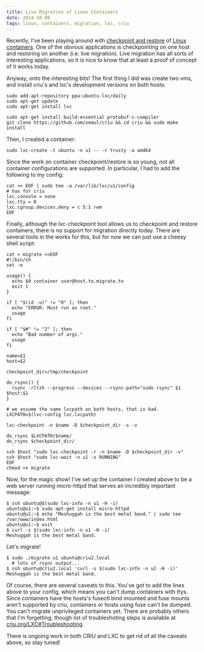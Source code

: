 ```yaml
---
title: Live Migration of Linux Containers
date: 2014-10-08
tags: linux, containers, migration, lxc, criu
---
```


Recently, I've been playing around with [checkpoint and restore][1] of [Linux
containers][2]. One of the obvious applications is checkpointing on one host
and restoring on another (i.e. live migration). Live migration has all sorts of
interesting applications, so it is nice to know that at least a proof of
concept of it works today.

Anyway, onto the interesting bits! The first thing I did was create two vms,
and install criu's and lxc's development versions on both hosts:

    sudo add-apt-repository ppa:ubuntu-lxc/daily
    sudo apt-get update
    sudo apt-get install lxc

    sudo apt-get install build-essential protobuf-c-compiler
    git clone https://github.com/xemul/criu && cd criu && sudo make install

Then, I created a container:

    sudo lxc-create -t ubuntu -n u1 -- -r trusty -a amd64

Since the work on container checkpoint/restore is so young, not all container
configurations are supported. In particular, I had to add the following to my
config:

    cat << EOF | sudo tee -a /var/lib/lxc/u1/config
    # hax for criu
    lxc.console = none
    lxc.tty = 0
    lxc.cgroup.devices.deny = c 5:1 rwm
    EOF

Finally, although the lxc-checkpoint tool allows us to checkpoint and restore
containers, there is no support for migration directly today. There are several
tools in the works for this, but for now we can just use a cheesy shell script:

    cat > migrate <<EOF
    #!/bin/sh
    set -e

    usage() {
      echo $0 container user@host.to.migrate.to
      exit 1
    }

    if [ "$(id -u)" != "0" ]; then
      echo "ERROR: Must run as root."
      usage
    fi

    if [ "$#" != "2" ]; then
      echo "Bad number of args."
      usage
    fi

    name=$1
    host=$2

    checkpoint_dir=/tmp/checkpoint

    do_rsync() {
      rsync -rltzh --progress --devices --rsync-path="sudo rsync" $1 $host:$1
    }

    # we assume the same lxcpath on both hosts, that is bad.
    LXCPATH=$(lxc-config lxc.lxcpath)

    lxc-checkpoint -n $name -D $checkpoint_dir -s -v

    do_rsync $LXCPATH/$name/
    do_rsync $checkpoint_dir/

    ssh $host "sudo lxc-checkpoint -r -n $name -D $checkpoint_dir -v"
    ssh $host "sudo lxc-wait -n u1 -s RUNNING"
    EOF
    chmod +x migrate

Now, for the magic show! I've set up the container I created above to be a web
server running micro-httpd that serves an incredibly important message:

    $ ssh ubuntu@$(sudo lxc-info -n u1 -H -i)
    ubuntu@u1:~$ sudo apt-get install micro-httpd
    ubuntu@u1:~$ echo "Meshuggah is the best metal band." | sudo tee /var/www/index.html
    ubuntu@u1:~$ exit
    $ curl -s $(sudo lxc-info -n u1 -H -i)
    Meshuggah is the best metal band.

Let's migrate!

    $ sudo ./migrate u1 ubuntu@criu2.local
      # lots of rsync output...
    $ ssh ubuntu@criu2.local 'curl -s $(sudo lxc-info -n u1 -H -i)'
    Meshuggah is the best metal band.

Of course, there are several caveats to this. You've got to add the lines above
to your config, which means you can't dump containers with ttys. Since
containers have the hosts's fusectl bind mounted and fuse mounts aren't
supported by criu, containers or hosts using fuse can't be dumped. You can't
migrate unprivileged containers yet. There are probably others that I'm
forgetting, though list of troubleshoting steps is available at
[criu.org/LXC#Troubleshooting][3].

There is ongoing work in both CRIU and LXC to get rid of all the caveats above,
so stay tuned!

[1]: http://criu.org
[2]: http://linuxcontainers.org
[3]: http://criu.org/LXC#Troubleshooting
